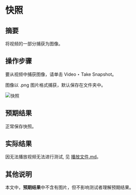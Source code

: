 # 快照

## 摘要

将视频的一部分捕获为图像。

## 操作步骤

要从视频中捕获图像，请单击 Video ‣ Take Snapshot。

图像以 .png 图片格式捕获，默认保存在文件夹中。

![快照](./img/快照.png)

## 预期结果

正常保存快照。

## 实际结果

因无法播放视频无法进行测试, 见 [播放文件.md](./播放文件.md)。

## 其他说明

本文中，**预期结果**中不含有图片，但不影响测试者理解预期结果。
